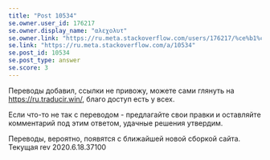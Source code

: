 ```yaml
---
title: "Post 10534"
se.owner.user_id: 176217
se.owner.display_name: "αλεχολυτ"
se.owner.link: "https://ru.meta.stackoverflow.com/users/176217/%ce%b1%ce%bb%ce%b5%cf%87%ce%bf%ce%bb%cf%85%cf%84"
se.link: "https://ru.meta.stackoverflow.com/a/10534"
se.post_id: 10534
se.post_type: answer
se.score: 3
---
```

<p>Переводы добавил, ссылки не привожу, можете сами глянуть на <a href="https://ru.traducir.win/" rel="nofollow noreferrer">https://ru.traducir.win/</a>, благо доступ есть у всех.</p>
<p>Если что-то не так с переводом - предлагайте свои правки и оставляйте комментарий под этим ответом, удачные решения утвердим.</p>
<p>Переводы, вероятно, появятся с ближайшей новой сборкой сайта. Текущая rev 2020.6.18.37100</p>
